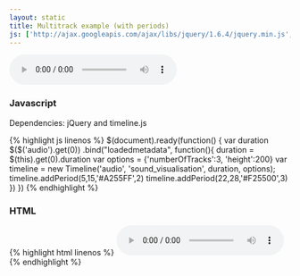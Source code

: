```yaml
---
layout: static
title: Multitrack example (with periods)
js: ['http://ajax.googleapis.com/ajax/libs/jquery/1.6.4/jquery.min.js', 'static/js/timeline.js', 'static/js/multitrack-example.js']
---
```


<audio id="audio" src="http://upload.wikimedia.org/wikipedia/commons/b/bb/Vampire_3component.ogg" controls></audio>
<div id="sound_visualisation"></div>


<h3>Javascript</h3>

<p>Dependencies: jQuery and timeline.js</p>
<div class="code">
{% highlight js linenos %}
$(document).ready(function() {
	var duration
	$($('audio').get(0))
	.bind("loadedmetadata", function(){
		duration = $(this).get(0).duration
		var options = {'numberOfTracks':3, 'height':200}
		var timeline = new Timeline('audio', 'sound_visualisation', duration, options);
		timeline.addPeriod(5,15,'#A255FF',2)
		timeline.addPeriod(22,28,'#F25500',3)
	})
})
{% endhighlight %}
</div>

<h3>HTML</h3>

<div class="code">
{% highlight html linenos %}
<audio id="audio" src="http://upload.wikimedia.org/wikipedia/commons/b/bb/Vampire_3component.ogg" controls></audio>
<div id="sound_visualisation"></div>
{% endhighlight %}
</div>